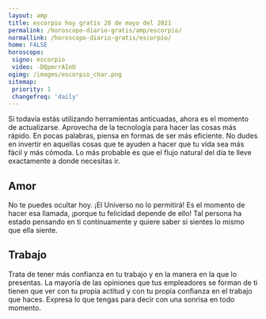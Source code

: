 ```yaml
---
layout: amp
title: escorpio hoy gratis 20 de mayo del 2021 
permalink: /horoscopo-diario-gratis/amp/escorpio/
normallink: /horoscopo-diario-gratis/escorpio/
home: FALSE
horoscopo:
 signo: escorpio
 video: -DQpmrrAIeU
ogimg: /images/escorpio_char.png
sitemap:
 priority: 1
 changefreq: 'daily'
---
```



Si todavía estás utilizando herramientas anticuadas, ahora es el momento de actualizarse. Aprovecha de la tecnología para hacer las cosas más rápido. En pocas palabras, piensa en formas de ser más eficiente. No dudes en invertir en aquellas cosas que te ayuden a hacer que tu vida sea más fácil y más cómoda. Lo más probable es que el flujo natural del día te lleve exactamente a donde necesitas ir.

## Amor

No te puedes ocultar hoy. ¡El Universo no lo permitirá! Es el momento de hacer esa llamada, ¡porque tu felicidad depende de ello! Tal persona ha estado pensando en ti continuamente y quiere saber si sientes lo mismo que ella siente.

## Trabajo

Trata de tener más confianza en tu trabajo y en la manera en la que lo presentas. La mayoría de las opiniones que tus empleadores se forman de ti tienen que ver con tu propia actitud y con tu propia confianza en el trabajo que haces. Expresa lo que tengas para decir con una sonrisa en todo momento.